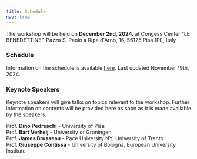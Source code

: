 ```yaml
---
title: Schedule
nav: true
---
```

The workshop will be held on **December 2nd, 2024.** at Congess Center “LE BENEDETTINE”, Pazza S. Paolo a Ripa d'Arno, 16, 56125 Pisa (PI), Italy


### Schedule


Information on the schedule is available [here](../locandina.pdf). Last updated November 19th, 2024.


### Keynote Speakers
Keynote speakers will give talks on topics relevant to the workshop. Further information on contents will be provided here as soon as it is made available by the speakers.

Prof. **Dino Pedreschi** - University of Pisa<br>
Prof. **Bart Verheij** - University of Groningen<br>
Prof. **James Brusseau** - Pace University NY, University of Trento<br>
Prof. **Giuseppe Contissa** - University of Bologna, European University Institute